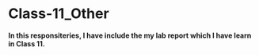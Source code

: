 # Class-11_Other

**In this responsiteries, I have include the my lab report which I have learn in Class 11.**

